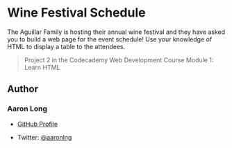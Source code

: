 # Wine Festival Schedule

The Aguillar Family is hosting their annual wine festival and they have asked you to build a web page for the event schedule! Use your knowledge of HTML to display a table to the attendees.

> Project 2 in the Codecademy Web Development Course Module 1: Learn HTML

## Author

### Aaron Long

- [GitHub Profile](https://github.com/aaronlng/)

- Twitter: [@aaronlng](https://twitter.com/aaronlng)
